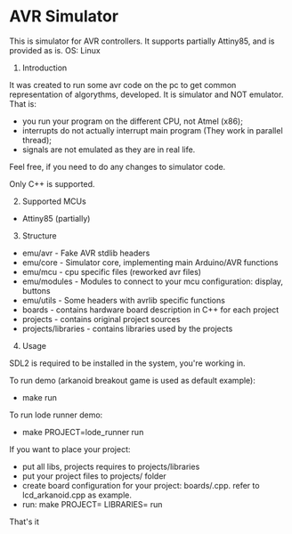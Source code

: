 # AVR Simulator

This is simulator for AVR controllers.
It supports partially Attiny85, and is provided as is.
OS: Linux

1. Introduction

It was created to run some avr code on the pc to get 
common representation of algorythms, developed. It is
simulator and NOT emulator. That is:

 * you run your program on the different CPU, not Atmel (x86);
 * interrupts do not actually interrupt main program (They work in parallel thread);
 * signals are not emulated as they are in real life.

Feel free, if you need to do any changes to simulator code.

Only C++ is supported.

2. Supported MCUs

 * Attiny85 (partially)

3. Structure

 * emu/avr      - Fake AVR stdlib headers
 * emu/core     - Simulator core, implementing main Arduino/AVR
                  functions
 * emu/mcu      - cpu specific files (reworked avr files)
 * emu/modules  - Modules to connect to your mcu configuration: display, buttons
 * emu/utils    - Some headers with avrlib specific functions
 * boards       - contains hardware board description in C++ for each project
 * projects     - contains original project sources
 * projects/libraries - contains libraries used by the projects

4. Usage

 SDL2 is required to be installed in the system, you're working in.

 To run demo (arkanoid breakout game is used as default example):

 * make run

 To run lode runner demo:
 * make PROJECT=lode_runner run

 If you want to place your project:
 * put all libs, projects requires to projects/libraries
 * put your project files to projects/<name> folder
 * create board configuration for your project: boards/<name>.cpp.
    refer to lcd_arkanoid.cpp as example.
 * run: make PROJECT=<name> LIBRARIES=<list> run

That's it
